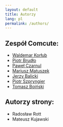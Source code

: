 ```yaml
---
layout: default
title: Autorzy
lang: pl
permalink: /authors/
---
```


## Zespół Comcute:
 - [Waldemar Korłub](mailto:stawrul@gmail.com)
 - [Piotr Brudło](mailto:pebrd@eti.pg.gda.pl)
 - [Paweł Czarnul](mailto:pczarnul@eti.pg.gda.pl)
 - [Mariusz Matuszek](mailto:Mariusz.Matuszek@pg.gda.pl)
 - [Jerzy Balicki](mailto:jerzy.balicki@eti.pg.gda.pl)
 - [Piotr Szpryngier](mailto:piotrs@eti.pg.gda.pl)
 - [Tomasz Boiński](mailto:tobo@eti.pg.gda.pl)

## Autorzy strony:
 - Radosław Rott
 - Mateusz Kujawski
